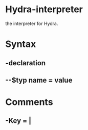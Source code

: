 # Hydra-interpreter
the interpreter for Hydra.

# Syntax
-declaration
--
--$typ name = value
---

# Comments
-Key = |
--


